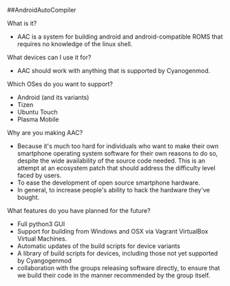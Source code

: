 ##AndroidAutoCompiler

What is it?

 - AAC is a system for building android and android-compatible ROMS that requires no knowledge of the linux shell.

What devices can I use it for?
 - AAC should work with anything that is supported by Cyanogenmod.

Which OSes do you want to support?
 - Android (and its variants)
 - Tizen
 - Ubuntu Touch
 - Plasma Mobile

Why are you making AAC?
 - Because it's much too hard for individuals who want to make their own smartphone operating system software for their own reasons to do so, despite the wide availability of the source code needed. This is an attempt at an ecosystem patch that should address the difficulty level faced by users.
 - To ease the development of open source smartphone hardware.
 - In general, to increase people's ability to hack the hardware they've bought.

What features do you have planned for the future?
 - Full python3 GUI
 - Support for building from Windows and OSX via Vagrant VirtualBox Virtual Machines.
 - Automatic updates of the build scripts for device variants
 - A library of build scripts for devices, including those not yet supported by Cyangogenmod
 - collaboration with the groups releasing software directly, to ensure that we build their code in the manner recommended by the group itself.
